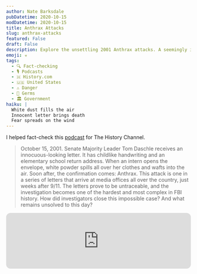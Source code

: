 ```yaml
---
author: Nate Barksdale
pubDatetime: 2020-10-15
modDatetime: 2020-10-15
title: Anthrax Attacks
slug: anthrax-attacks
featured: False
draft: False
description: Explore the unsettling 2001 Anthrax attacks. A seemingly innocent letter unleashes terror in the U.S. Senate, igniting fear across the nation.
emoji: ☣️
tags:
  - 🔍 Fact-checking
  - 🎙️ Podcasts
  - 🇭 History.com
  - 🇺🇸 United States
  - ⚠️ Danger
  - 🦠 Germs
  - 🏛️ Government
haiku: |
  White dust fills the air
  Innocent letter brings death
  Fear spreads on the wind
---
```


I helped fact-check this [podcast](https://open.spotify.com/episode/4H54e7DCeYLEl3fydiuvI5?si=7acz1OBWQay1wMUUJg6AiQ) for The History Channel.

> October 15, 2001. Senate Majority Leader Tom Daschle receives an innocuous-looking letter. It has childlike handwriting and an elementary school return address. When an intern opens the envelope, white powder spills all over her clothes and wafts into the air. Soon after, the confirmation comes: Anthrax. This attack is one in a series of letters that arrive at media offices all over the country, just weeks after 9/11. The letters prove to be untraceable, and the investigation becomes one of the hardest and most complex in FBI history. How did investigators close this impossible case? And what remains unsolved to this day?

<iframe style="border-radius:12px" src="https://open.spotify.com/embed/episode/4H54e7DCeYLEl3fydiuvI5?utm_source=generator" width="100%" height="152" frameBorder="0" allowfullscreen="" allow="autoplay; clipboard-write; encrypted-media; fullscreen; picture-in-picture" loading="lazy"></iframe>
